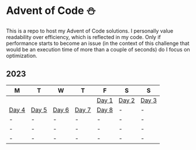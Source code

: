# Advent of Code ⛄
This is a repo to host my Advent of Code solutions. I personally value readability over efficiency, which is reflected in my code. Only if performance starts to become an issue (in the context of this challenge that would be an execution time of more than a couple of seconds) do I focus on optimization. 

<!-- **[2023](2023)**
* [Day 1](2023/AoC_2023_Day1.ipynb)
* [Day 2](2023/AoC_2023_Day2.ipynb)
* [Day 3](2023/AoC_2023_Day3.ipynb)
* [Day 4](2023/AoC_2023_Day4.ipynb)
* [Day 5](2023/AoC_2023_Day5.ipynb)
* [Day 6](2023/AoC_2023_Day6.ipynb)
* [Day 7](2023/AoC_2023_Day7.ipynb) -->

## 2023
|M|T|W|T|F|S|S|
|-|-|-|-|-|-|-|
|||||[Day 1](2023/AoC_2023_Day1.ipynb)|[Day 2](2023/AoC_2023_Day2.ipynb)|[Day 3](2023/AoC_2023_Day3.ipynb)|
|[Day 4](2023/AoC_2023_Day4.ipynb)|[Day 5](2023/AoC_2023_Day5.ipynb)|[Day 6](2023/AoC_2023_Day6.ipynb)|[Day 7](2023/AoC_2023_Day7.ipynb)|[Day 8](2023/AoC_2023_Day8.ipynb)|-|-|
|-|-|-|-|-|-|-|
|-|-|-|-|-|-|-|
|-|-|-|-|-|-|-|






